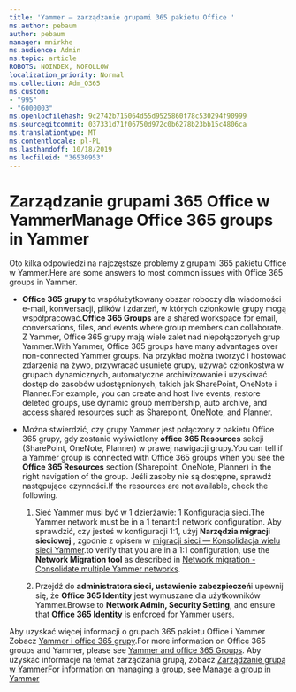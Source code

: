 ```yaml
---
title: 'Yammer — zarządzanie grupami 365 pakietu Office '
ms.author: pebaum
author: pebaum
manager: mnirkhe
ms.audience: Admin
ms.topic: article
ROBOTS: NOINDEX, NOFOLLOW
localization_priority: Normal
ms.collection: Adm_O365
ms.custom:
- "995"
- "6000003"
ms.openlocfilehash: 9c2742b715064d55d9525860f78c530294f90999
ms.sourcegitcommit: 037331d71f06750d972c0b6278b23bb15c4806ca
ms.translationtype: MT
ms.contentlocale: pl-PL
ms.lasthandoff: 10/18/2019
ms.locfileid: "36530953"
---
```

# <a name="manage-office-365-groups-in-yammer"></a><span data-ttu-id="22ca7-102">Zarządzanie grupami 365 Office w Yammer</span><span class="sxs-lookup"><span data-stu-id="22ca7-102">Manage Office 365 groups in Yammer</span></span>

<span data-ttu-id="22ca7-103">Oto kilka odpowiedzi na najczęstsze problemy z grupami 365 pakietu Office w Yammer.</span><span class="sxs-lookup"><span data-stu-id="22ca7-103">Here are some answers to most common issues with Office 365 groups in Yammer.</span></span>

* <span data-ttu-id="22ca7-104">**Office 365 grupy** to współużytkowany obszar roboczy dla wiadomości e-mail, konwersacji, plików i zdarzeń, w których członkowie grupy mogą współpracować.</span><span class="sxs-lookup"><span data-stu-id="22ca7-104">**Office 365 Groups** are a shared workspace for email, conversations, files, and events where group members can collaborate.</span></span> <span data-ttu-id="22ca7-105">Z Yammer, Office 365 grupy mają wiele zalet nad niepołączonych grup Yammer.</span><span class="sxs-lookup"><span data-stu-id="22ca7-105">With Yammer, Office 365 groups have many advantages over non-connected Yammer groups.</span></span> <span data-ttu-id="22ca7-106">Na przykład można tworzyć i hostować zdarzenia na żywo, przywracać usunięte grupy, używać członkostwa w grupach dynamicznych, automatyczne archiwizowanie i uzyskiwać dostęp do zasobów udostępnionych, takich jak SharePoint, OneNote i Planner.</span><span class="sxs-lookup"><span data-stu-id="22ca7-106">For example, you can create and host live events, restore deleted groups, use dynamic group membership, auto archive, and access shared resources such as Sharepoint, OneNote, and Planner.</span></span>

* <span data-ttu-id="22ca7-107">Można stwierdzić, czy grupy Yammer jest połączony z pakietu Office 365 grupy, gdy zostanie wyświetlony **office 365 Resources** sekcji (SharePoint, OneNote, Planner) w prawej nawigacji grupy.</span><span class="sxs-lookup"><span data-stu-id="22ca7-107">You can tell if a Yammer group is connected with Office 365 groups when you see the **Office 365 Resources** section (Sharepoint, OneNote, Planner) in the right navigation of the group.</span></span> <span data-ttu-id="22ca7-108">Jeśli zasoby nie są dostępne, sprawdź następujące czynności.</span><span class="sxs-lookup"><span data-stu-id="22ca7-108">If the resources are not available, check the following.</span></span>

  1. <span data-ttu-id="22ca7-109">Sieć Yammer musi być w 1 dzierżawie: 1 Konfiguracja sieci.</span><span class="sxs-lookup"><span data-stu-id="22ca7-109">The Yammer network must be in a 1 tenant:1 network configuration.</span></span> <span data-ttu-id="22ca7-110">Aby sprawdzić, czy jesteś w konfiguracji 1:1, użyj **Narzędzia migracji sieciowej** , zgodnie z opisem w [migracji sieci — Konsolidacja wielu sieci Yammer](https://docs.microsoft.com/yammer/configure-your-yammer-network/consolidate-multiple-yammer-networks).</span><span class="sxs-lookup"><span data-stu-id="22ca7-110">to verify that you are in a 1:1 configuration, use the **Network Migration tool** as described in [Network migration - Consolidate multiple Yammer networks](https://docs.microsoft.com/yammer/configure-your-yammer-network/consolidate-multiple-yammer-networks).</span></span>

  2. <span data-ttu-id="22ca7-111">Przejdź do **administratora sieci, ustawienie zabezpieczeń**i upewnij się, że **Office 365 Identity** jest wymuszane dla użytkowników Yammer.</span><span class="sxs-lookup"><span data-stu-id="22ca7-111">Browse to **Network Admin, Security Setting**, and ensure that **Office 365 Identity** is enforced for Yammer users.</span></span>

<span data-ttu-id="22ca7-112">Aby uzyskać więcej informacji o grupach 365 pakietu Office i Yammer Zobacz [Yammer i office 365 grupy](https://docs.microsoft.com/yammer/manage-yammer-groups/yammer-and-office-365-groups?redirectSourcePath=%252fen-us%252farticle%252fYammer-and-Office-365-Groups-d8c239dc-a48b-47ab-b85e-6b4b8191a869).</span><span class="sxs-lookup"><span data-stu-id="22ca7-112">For more information on Office 365 groups and Yammer, please see [Yammer and office 365 Groups](https://docs.microsoft.com/yammer/manage-yammer-groups/yammer-and-office-365-groups?redirectSourcePath=%252fen-us%252farticle%252fYammer-and-Office-365-Groups-d8c239dc-a48b-47ab-b85e-6b4b8191a869).</span></span> <span data-ttu-id="22ca7-113">Aby uzyskać informacje na temat zarządzania grupą, zobacz [Zarządzanie grupą w Yammer](https://support.office.com/article/Manage-a-group-in-Yammer-6e05c6d6-5548-4c88-89cd-e6757a514ef2)</span><span class="sxs-lookup"><span data-stu-id="22ca7-113">For information on managing a group, see [Manage a group in Yammer](https://support.office.com/article/Manage-a-group-in-Yammer-6e05c6d6-5548-4c88-89cd-e6757a514ef2)</span></span>
